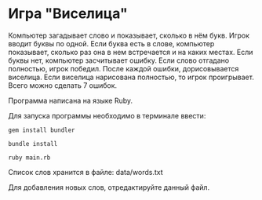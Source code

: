 # Игра "Виселица"

Компьютер загадывает слово и показывает, сколько в нём букв. Игрок вводит буквы по одной.
Если буква есть в слове, компьютер показывает, сколько раз она в нем
встречается и на каких местах. Если буквы нет, компьютер засчитывает ошибку.
Если слово отгадано полностью, игрок победил. После каждой ошибки, дорисовывается виселица.
Если виселица нарисована полностью, то игрок проигрывает.
Всего можно сделать 7 ошибок.

Программа написана на языке Ruby.

Для запуска программы необходимо в терминале ввести: 
```
gem install bundler

bundle install

ruby main.rb
```

Список слов хранится в файле: data/words.txt 

Для добавления новых слов, отредактируйте данный файл.
